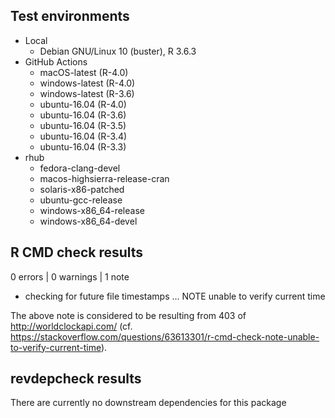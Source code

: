 

## Test environments

* Local
  * Debian GNU/Linux 10 (buster), R 3.6.3
* GitHub Actions
  * macOS-latest (R-4.0)
  * windows-latest (R-4.0)
  * windows-latest (R-3.6)
  * ubuntu-16.04 (R-4.0)
  * ubuntu-16.04 (R-3.6)
  * ubuntu-16.04 (R-3.5)
  * ubuntu-16.04 (R-3.4)
  * ubuntu-16.04 (R-3.3)
* rhub
  * fedora-clang-devel
  * macos-highsierra-release-cran
  * solaris-x86-patched
  * ubuntu-gcc-release
  * windows-x86_64-release
  * windows-x86_64-devel

## R CMD check results

0 errors | 0 warnings | 1 note

* checking for future file timestamps ... NOTE
  unable to verify current time

The above note is considered to be resulting from 403 of http://worldclockapi.com/ (cf. 
https://stackoverflow.com/questions/63613301/r-cmd-check-note-unable-to-verify-current-time).

## revdepcheck results

There are currently no downstream dependencies for this package
